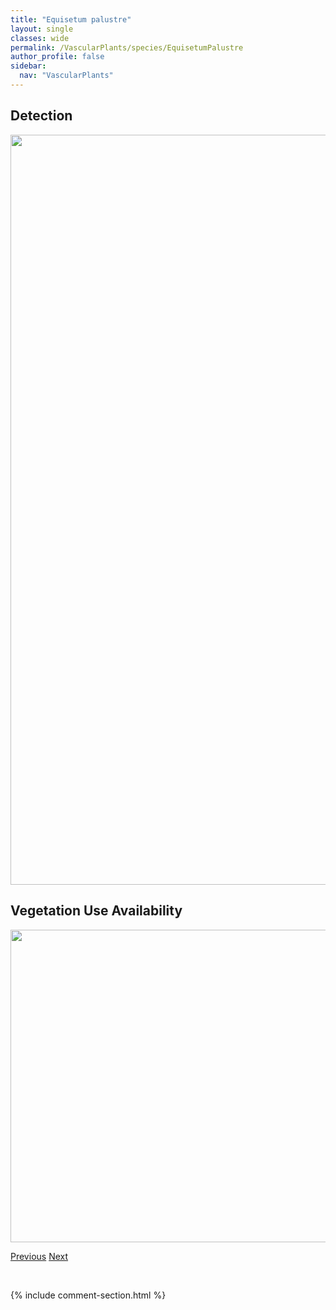 ```yaml
---
title: "Equisetum palustre"
layout: single
classes: wide
permalink: /VascularPlants/species/EquisetumPalustre
author_profile: false
sidebar:
  nav: "VascularPlants"
---
```


<h2>Detection</h2>

<a href="https://drive.google.com/uc?export=view&id=1hsDnHc1Ps3nepkkrA5PyxDEyFmj9drld">
<img src="https://drive.google.com/uc?export=view&id=1hsDnHc1Ps3nepkkrA5PyxDEyFmj9drld" height = "1200" width = "800">
</a>


<h2>Vegetation Use Availability</h2>

<a href="https://drive.google.com/uc?export=view&id=1J2LQsxiVP2B4DvlGmXBthUhGrI-81_NA">
<img src="https://drive.google.com/uc?export=view&id=1J2LQsxiVP2B4DvlGmXBthUhGrI-81_NA" height = "500" width = "1000">
</a>


<a href="/DevelopmentWebsite/VascularPlants/species/EquisetumLaevigatum" class="pagination--pager" title="Equisetum laevigatum">Previous</a> <a href="/DevelopmentWebsite/VascularPlants/species/EquisetumPratense" class="pagination--pager" title="Equisetum pratense">Next</a>

<p>&nbsp;</p>

{% include comment-section.html %}
